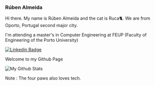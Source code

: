 ### Rúben Almeida

Hi there. My name is Rúben Almeida and the cat is Ruca🐈. We are from Oporto, Portugal second major city. 

I'm attending a master's in Computer Engineering at FEUP (Faculty of Engineering of the Porto University)

[![Linkedin Badge](https://img.shields.io/badge/-Isha_Gupta-blue?style=flat-square&logo=Linkedin&logoColor=white&link=https://www.linkedin.com/in/almeida-ruben//)](https://www.linkedin.com/in/almeida-ruben)

Welcome to my Github Page

![My Github Stats](https://github-readme-stats.vercel.app/api?username=arubenruben&count_private=true&show_icons=true&theme=dark)

Note : The four paws also loves tech.
